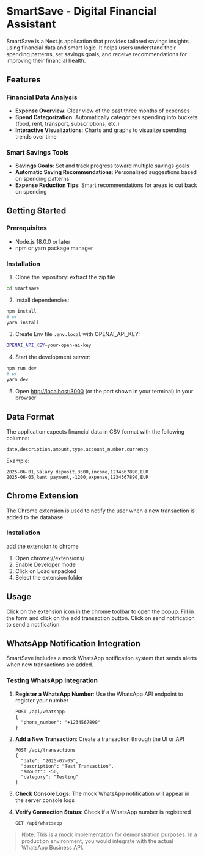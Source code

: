 # SmartSave - Digital Financial Assistant

SmartSave is a Next.js application that provides tailored savings insights using financial data and smart logic. It helps users understand their spending patterns, set savings goals, and receive recommendations for improving their financial health.

## Features

### Financial Data Analysis
- **Expense Overview**: Clear view of the past three months of expenses
- **Spend Categorization**: Automatically categorizes spending into buckets (food, rent, transport, subscriptions, etc.)
- **Interactive Visualizations**: Charts and graphs to visualize spending trends over time

### Smart Savings Tools
- **Savings Goals**: Set and track progress toward multiple savings goals
- **Automatic Saving Recommendations**: Personalized suggestions based on spending patterns
- **Expense Reduction Tips**: Smart recommendations for areas to cut back on spending

## Getting Started

### Prerequisites
- Node.js 18.0.0 or later
- npm or yarn package manager

### Installation

1. Clone the repository:
extract the zip file
```bash
cd smartsave
```

2. Install dependencies:
```bash
npm install
# or
yarn install
```

3. Create Env file `.env.local` with OPENAI_API_KEY:
```bash
OPENAI_API_KEY=your-open-ai-key
```

4. Start the development server:
```bash
npm run dev
# or
yarn dev
```

5. Open [http://localhost:3000](http://localhost:3000) (or the port shown in your terminal) in your browser

## Data Format

The application expects financial data in CSV format with the following columns:

```
date,description,amount,type,account_number,currency
```

Example:
```
2025-06-01,Salary deposit,3500,income,1234567890,EUR
2025-06-05,Rent payment,-1200,expense,1234567890,EUR
```

## Chrome Extension

The Chrome extension is used to notify the user when a new transaction is added to the database.

### Installation

add the extension to chrome

1. Open chrome://extensions/
2. Enable Developer mode
3. Click on Load unpacked
4. Select the extension folder

## Usage
Click on the extension icon in the chrome toolbar to open the popup.
Fill in the form and click on the add transaction button.
Click on send notification to send a notification.

## WhatsApp Notification Integration

SmartSave includes a mock WhatsApp notification system that sends alerts when new transactions are added.

### Testing WhatsApp Integration

1. **Register a WhatsApp Number**: Use the WhatsApp API endpoint to register your number
   ```
   POST /api/whatsapp
   {
     "phone_number": "+1234567890"
   }
   ```

2. **Add a New Transaction**: Create a transaction through the UI or API
   ```
   POST /api/transactions
   {
     "date": "2025-07-05",
     "description": "Test Transaction",
     "amount": -50,
     "category": "Testing"
   }
   ```

3. **Check Console Logs**: The mock WhatsApp notification will appear in the server console logs

4. **Verify Connection Status**: Check if a WhatsApp number is registered
   ```
   GET /api/whatsapp
   ```

> Note: This is a mock implementation for demonstration purposes. In a production environment, you would integrate with the actual WhatsApp Business API.
